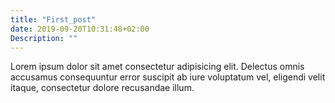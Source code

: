 ```yaml
---
title: "First_post"
date: 2019-09-20T10:31:48+02:00
Description: ""
---
```



Lorem ipsum dolor sit amet consectetur adipisicing elit. Delectus omnis accusamus consequuntur error suscipit ab iure voluptatum vel, eligendi velit itaque, consectetur dolore recusandae illum.
